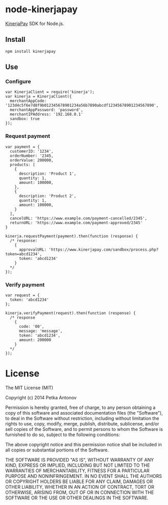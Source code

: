 node-kinerjapay
===============

[KinerjaPay](https://www.kinerjapay.com/) SDK for Node.js.

## Install

```
npm install kinerjapay
```

## Use

### Configure

```
var KinerjaClient = require('kinerja');
var kinerja = KinerjaClient({
  merchantAppCode: '123d4c5f6e7d8f9b012345678901234a56b7890abcdf12345678901234567890',
  merchantAppPassword: 'password',
  merchantIPAddress: '192.168.0.1'
  sandbox: true
});
```

### Request payment

```
var payment = {
  customerID: '1234',
  orderNumber: '2345,
  orderValue: 200000,
  products: [
    {
      description: 'Product 1',
      quantity: 1,
      amount: 100000,
    },
    {
      description: 'Product 2',
      quantity: 1,
      amount: 100000,
    }
  ],
  cancelURL: 'https://www.example.com/payment-cancelled/2345',
  returnURL: 'https://www.example.com/payment-approved/2345'
}

kinerja.requestPayment(payment).then(function (response) {
  /* response:
    {
      approvalURL: 'https://www.kinerjapay.com/sandbox/process.php?token=abcd1234',
      token: 'abcd1234'
    }
  */
});
```

### Verify payment

```
var request = {
  token: 'abcd1234'
};

kinerja.verifyPayment(request).then(function (response) {
  /* response
    {
      code: '00',
      message: 'message',
      token: 'abcd1234',
      amount: 200000
    }
  */
});
```

# License

The MIT License (MIT)

Copyright (c) 2014 Petka Antonov

Permission is hereby granted, free of charge, to any person obtaining a copy
of this software and associated documentation files (the "Software"), to deal
in the Software without restriction, including without limitation the rights
to use, copy, modify, merge, publish, distribute, sublicense, and/or sell
copies of the Software, and to permit persons to whom the Software is
furnished to do so, subject to the following conditions:

The above copyright notice and this permission notice shall be included in
all copies or substantial portions of the Software.

THE SOFTWARE IS PROVIDED "AS IS", WITHOUT WARRANTY OF ANY KIND, EXPRESS OR
IMPLIED, INCLUDING BUT NOT LIMITED TO THE WARRANTIES OF MERCHANTABILITY,
FITNESS FOR A PARTICULAR PURPOSE AND NONINFRINGEMENT.  IN NO EVENT SHALL THE
AUTHORS OR COPYRIGHT HOLDERS BE LIABLE FOR ANY CLAIM, DAMAGES OR OTHER
LIABILITY, WHETHER IN AN ACTION OF CONTRACT, TORT OR OTHERWISE, ARISING FROM,
OUT OF OR IN CONNECTION WITH THE SOFTWARE OR THE USE OR OTHER DEALINGS IN
THE SOFTWARE.
